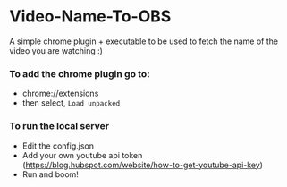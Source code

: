 # Video-Name-To-OBS
A simple chrome plugin + executable to be used to fetch the name of the video you are watching :)



### To add the chrome plugin go to:
- chrome://extensions
- then select, `Load unpacked` 


### To run the local server
- Edit the config.json
- Add your own youtube api token (https://blog.hubspot.com/website/how-to-get-youtube-api-key)
- Run and boom!

